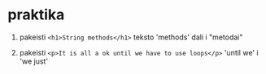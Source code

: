 # praktika

1. pakeisti `<h1>String methods</h1>` teksto 'methods' dali i "metodai"
    
2. pakeisti `<p>It is all a ok until we have to use loops</p>` 'until we' i 'we just'